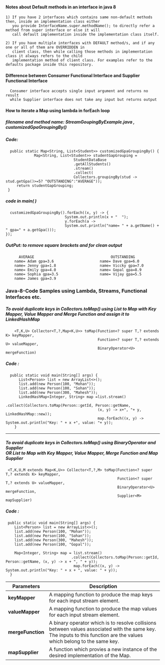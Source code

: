#### Notes about Default methods in an interface in java 8

    1) If you have 2 interfaces which contains same non-default methods then, inside an implementation class either 
       you provide InterfaceName.super.methodName(); to directly refer a method from super interface or else it will 
       call default implementation inside the implementation class itself.
      
    2) If you have multiple interfaces with DEFAULT method/s, and if any one or all of them are OVERRIDDEN in
       client class, then while calling those methods in implementation class it always refers to the child 
       implementation method of client class. For examples refer to the defaults package inside this repository.
      



#### Difference between Consumer Functional Interface and Supplier Functional Interface
      Consumer interface accepts single input argument and returns no result 
      while Supplier interface does not take any input but returns output


#### How to iterate a Map using lambda in forEach loop
##### filename and method name: StreamGoupingByExample.java , customizedGpaGroupingBy()
##### Code:
      public static Map<String, List<Student>> customizedGpaGroupingBy() {
		 		 Map<String, List<Student>> studentGapGrouping = 
                                   StudentDataBase
                                   .getAllStudents()
                                   .stream()
                                   .collect(
                                   Collectors.groupingBy(stud -> stud.getGpa()>=5? "OUTSTANDING":"AVERAGE"));
		 return studentGapGrouping;
	 }

##### code in main( )
      customizedGpaGroupingBy().forEach((x, y) -> {
                               System.out.println(x + "  ");
                               y.forEach(a -> 
                               System.out.println("name= " + a.getName() + " gpa=" + a.getGpa()));
	});
      
##### OutPut: to remove square brackets and for clean output
		  AVERAGE                                   OUTSTANDING
		name= Adam gpa=3.6                     name= Dave gpa=6.0
		name= Jenny gpa=1.8                    name= Viccky gpa=7.0
		name= Emily gpa=4.0                    name= Gopal gpa=8.9
		name= Sophia gpa=3.5                   name= Vijay gpa=5.5
		name= James gpa=3.9
		  
		

### Java-8-Code Samples using  Lambda, Streams, Functional Interfaces etc.

#####  To avoid duplicate keys in Collectors.toMap() using List to Map with Key Mapper, Value Mapper and Merge Function and assign it to LinkedHashMap
~~~ 
    <T,K,U> Collector<T,?,Map<K,U>> toMap(Function<? super T,? extends K> keyMapper,
                                          Function<? super T,? extends U> valueMapper,
                                          BinaryOperator<U> mergeFunction)
~~~
##### Code :
~~~
  public static void main(String[] args) {
      List<Person> list = new ArrayList<>();
      list.add(new Person(100, "Mohan"));
      list.add(new Person(100, "Sohan"));
      list.add(new Person(300, "Mahesh"));
      LinkedHashMap<Integer, String> map =list.stream()
                                          .collect(Collectors.toMap(Person::getId, Person::getName, 
                                          (x, y) -> x+", "+ y, LinkedHashMap::new));
                                          map.forEach((x, y) -> System.out.println("Key: " + x +", value: "+ y));
    }
~~~
***
 #####  To avoid duplicate keys in Collectors.toMap() using BinaryOperator and Supplier <br>OR List to Map with Key Mapper, Value Mapper, Merge Function and Map Supplier
~~~
 <T,K,U,M extends Map<K,U>> Collector<T,?,M> toMap(Function<? super T,? extends K> keyMapper,
                                                   Function<? super T,? extends U> valueMapper,
                                                   BinaryOperator<U> mergeFunction,
                                                   Supplier<M> mapSupplier)
~~~
##### Code :
~~~
 public static void main(String[] args) { 
    List<Person> list = new ArrayList<>();
    list.add(new Person(100, "Mohan"));
    list.add(new Person(100, "Sohan"));
    list.add(new Person(300, "Mahesh"));
    list.add(new Person(100, "Gopal"));
      
    Map<Integer, String> map = list.stream()
                              .collect(Collectors.toMap(Person::getId, Person::getName, (x, y) -> x + ", " + y));
                               map.forEach((x, y) -> System.out.println("Key: " + x + ", value: " + y));
  }
  ~~~
 Parameters | Description
 -----------|--------------
 <b>keyMapper</b> | A mapping function to produce the map keys for each input stream element.
<b>valueMapper</b> | A mapping function to produce the map values for each input stream element.
<b>mergeFunction</b>| A binary operator which is to resolve collisions between values associated with the same key. The inputs to this                        function are the values which belong to the same key.
<b>mapSupplier </b>|  A function which provies a new instance of the desired implementation of the Map.
